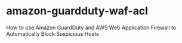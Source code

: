 # amazon-guardduty-waf-acl
How to use Amazon GuardDuty and AWS Web Application Firewall to Automatically Block Suspicious Hosts
